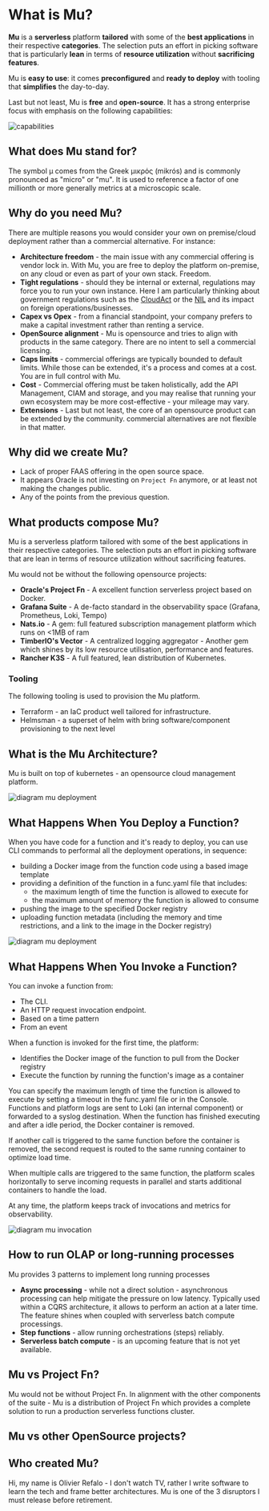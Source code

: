 
# What is Mu?
**Mu** is a **serverless** platform **tailored** with some of the **best applications** in their respective **categories**. The selection puts an effort in picking software that is particularly **lean** in terms of **resource utilization** without **sacrificing features**.

Mu is **easy to use**: it comes **preconfigured** and **ready to deploy** with tooling that **simplifies** the day-to-day.

Last but not least, Mu is **free** and **open-source**. It has a strong enterprise focus with emphasis on the following capabilities:

![capabilities](../images/capabilities.png)

## What does Mu stand for?

The symbol μ comes from the Greek μικρός (mikrós) and is commonly pronounced as "micro" or "mu". It is used to reference a factor of one millionth or more generally metrics at a microscopic scale.


## Why do you need Mu?

There are multiple reasons you would consider your own on premise/cloud deployment rather than a commercial alternative. For instance:

- **Architecture freedom** - the main issue with any commercial offering is vendor lock in. With Mu, you are free to deploy the platform on-premise, on any cloud or even as part of your own stack. Freedom.
- **Tight regulations** - should they be internal or external, regulations may force you to run your own instance. Here I am particularly thinking about government regulations such as the [CloudAct](https://en.wikipedia.org/wiki/CLOUD_Act) or the [NIL](https://en.wikipedia.org/wiki/National_Intelligence_Law_of_the_People%27s_Republic_of_China) and its impact on foreign operations/businesses.
- **Capex vs Opex** - from a financial standpoint, your company prefers to make a capital investment rather than renting a service.
- **OpenSource alignment** - Mu is opensource and tries to align with products in the same category. There are no intent to sell a commercial licensing.
- **Caps limits** - commercial offerings are typically bounded to default limits. While those can be extended, it's a process and comes at a cost. You are in full control with Mu.
- **Cost** - Commercial offering must be taken holistically, add the API Management, CIAM and storage, and you may realise that running your own ecosystem may be more cost-effective - your mileage may vary.
- **Extensions** - Last but not least, the core of an opensource product can be extended by the community. commercial alternatives are not flexible in that matter.

## Why did we create Mu?

* Lack of proper FAAS offering in the open source space.
* It appears Oracle is not investing on `Project Fn` anymore, or at least not making the changes public.
* Any of the points from the previous question.

## What products compose Mu?

Mu is a serverless platform tailored with some of the best applications in their respective categories. The selection puts an effort in picking software that are lean in terms of resource utilization without sacrificing features.

Mu would not be without the following opensource projects:

- **Oracle's Project Fn** - A excellent function serverless project based on Docker. 
- **Grafana Suite** - A de-facto standard in the observability space (Grafana, Prometheus, Loki, Tempo)
- **Nats.io** - A gem: full featured subscription management platform which runs on <1MB of ram
- **TimberIO's Vector** - A centralized logging aggregator -  Another gem which shines by its low resource utilisation, performance and features.
- **Rancher K3S** - A full featured, lean distribution of Kubernetes.

### Tooling

The following tooling is used to provision the Mu platform.

- Terraform - an IaC product well tailored for infrastructure.
- Helmsman - a superset of helm with bring software/component provisioning to the next level

## What is the Mu Architecture?

Mu is built on top of kubernetes - an opensource cloud management platform.

![diagram mu deployment](../images/leanmu.png "mu architecture")

## What Happens When You Deploy a Function?

When you have code for a function and it's ready to deploy,  you can use CLI commands to performal all the deployment operations, in sequence: 

- building a Docker image from the function code using a based image template
- providing a definition of the function in a func.yaml file that includes:
  - the maximum length of time the function is allowed to execute for 
  - the maximum amount of memory the function is allowed to consume 
- pushing the image to the specified Docker registry
- uploading function metadata (including the memory and time restrictions, and a link to the image in the Docker registry)


![diagram mu deployment](../images/mu_deployment.png "mu deployment")

## What Happens When You Invoke a Function?

You can invoke a function from:

- The CLI.
- An HTTP request invocation endpoint.
- Based on a time pattern
- From an event

When a function is invoked for the first time, the platform:

- Identifies the Docker image of the function to pull from the Docker registry
- Execute the function by running the function's image as a container

You can specify the maximum length of  time the function is allowed to execute by setting a timeout in the  func.yaml file or in the Console. Functions and platform logs are sent to Loki (an internal component) or forwarded to a syslog destination. When the function has finished executing and after a idle period, the Docker container is removed.

If another call is triggered to the same function before the container is removed, the second request is routed to the same running container to optimize load time.

When multiple calls are triggered to the same function, the platform scales horizontally to serve incoming requests in parallel and starts additional containers to handle the load. 

At any time, the platform keeps track of invocations and metrics for observability.

![diagram mu invocation](../images/mu_invocation.png "mu invocation")

## How to run OLAP or long-running processes

Mu provides 3 patterns to implement long running processes

- **Async processing** - while not a direct solution - asynchronous processing can help mitigate the pressure on low latency. Typically used within a CQRS architecture, it allows to perform an action at a later time. The feature shines when coupled with serverless batch compute processings.
- **Step functions** - allow running orchestrations (steps) reliably.
- **Serverless batch compute** - is an upcoming feature that is not yet available.

## Mu vs Project Fn?

Mu would not be without Project Fn. In alignment with the other components of the suite - Mu is a distribution of Project Fn which provides a complete  solution to run a production serverless functions cluster.

## Mu vs other OpenSource projects?

## Who created Mu?

Hi, my name is Olivier Refalo - I don't watch TV, rather I write software to learn the tech and frame better architectures. Mu is one of the 3 disruptors I must release before retirement.

